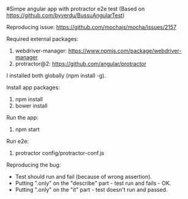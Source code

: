 #Simpe angular app with protractor e2e test
(Based on https://github.com/byverdu/BussuAngularTest)

Reproducing issue: https://github.com/mochajs/mocha/issues/2157

Required external packages:
1. webdriver-manager: https://www.npmjs.com/package/webdriver-manager
2. protractor@2: https://github.com/angular/protractor

I installed both globally (npm install -g).

Install app packages:
  1. npm install
  2. bower install

Run the app:  
  1. npm start

Run e2e:
  1. protractor config/protractor-conf.js

Reproducing the bug:
- Test should run and fail (because of wrong assertion).
- Putting ".only" on the "describe" part - test run and fails - OK.
- Putting ".only" on the "it" part - test doesn't run and passed.
